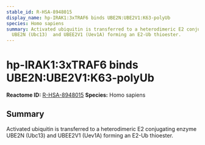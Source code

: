 ```yaml
---
stable_id: R-HSA-8948015
display_name: hp-IRAK1:3xTRAF6 binds UBE2N:UBE2V1:K63-polyUb
species: Homo sapiens
summary: Activated ubiquitin is transferred to a heterodimeric E2 conjugating enzyme
  UBE2N (Ubc13)  and UBEE2V1 (Uev1A) forming an E2-Ub thioester.
---
```


# hp-IRAK1:3xTRAF6 binds UBE2N:UBE2V1:K63-polyUb
**Reactome ID:** [R-HSA-8948015](https://reactome.org/content/detail/R-HSA-8948015)
**Species:** Homo sapiens

## Summary

Activated ubiquitin is transferred to a heterodimeric E2 conjugating enzyme UBE2N (Ubc13)  and UBEE2V1 (Uev1A) forming an E2-Ub thioester.
